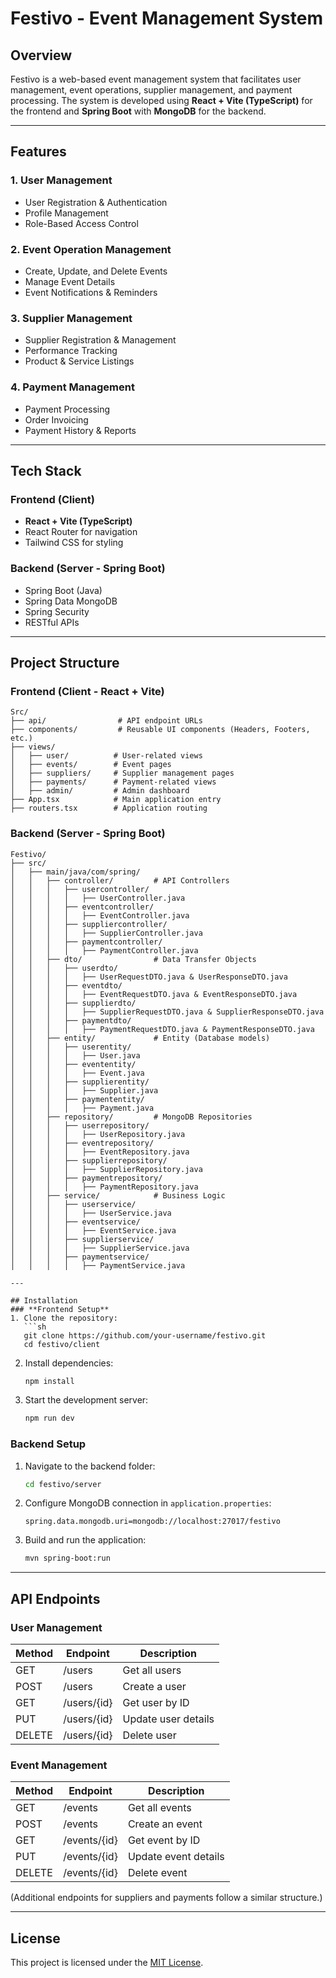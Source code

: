 # Festivo - Event Management System

## Overview
Festivo is a web-based event management system that facilitates user management, event operations, supplier management, and payment processing. The system is developed using **React + Vite (TypeScript)** for the frontend and **Spring Boot** with **MongoDB** for the backend.

---

## Features
### 1. **User Management**
   - User Registration & Authentication
   - Profile Management
   - Role-Based Access Control

### 2. **Event Operation Management**
   - Create, Update, and Delete Events
   - Manage Event Details
   - Event Notifications & Reminders

### 3. **Supplier Management**
   - Supplier Registration & Management
   - Performance Tracking
   - Product & Service Listings

### 4. **Payment Management**
   - Payment Processing
   - Order Invoicing
   - Payment History & Reports

---

## Tech Stack
### **Frontend** (Client)
- **React + Vite (TypeScript)**
- React Router for navigation
- Tailwind CSS for styling

### **Backend** (Server - Spring Boot)
- Spring Boot (Java)
- Spring Data MongoDB
- Spring Security
- RESTful APIs

---

## Project Structure
### **Frontend (Client - React + Vite)**
```
Src/
├── api/                # API endpoint URLs
├── components/         # Reusable UI components (Headers, Footers, etc.)
├── views/             
│   ├── user/          # User-related views
│   ├── events/        # Event pages
│   ├── suppliers/     # Supplier management pages
│   ├── payments/      # Payment-related views
│   ├── admin/         # Admin dashboard
├── App.tsx            # Main application entry
├── routers.tsx        # Application routing
```

### **Backend (Server - Spring Boot)**
```
Festivo/
├── src/
│   ├── main/java/com/spring/
│   │   ├── controller/         # API Controllers
│   │   │   ├── usercontroller/
│   │   │   │   ├── UserController.java
│   │   │   ├── eventcontroller/
│   │   │   │   ├── EventController.java
│   │   │   ├── suppliercontroller/
│   │   │   │   ├── SupplierController.java
│   │   │   ├── paymentcontroller/
│   │   │   │   ├── PaymentController.java
│   │   ├── dto/                # Data Transfer Objects
│   │   │   ├── userdto/
│   │   │   │   ├── UserRequestDTO.java & UserResponseDTO.java
│   │   │   ├── eventdto/
│   │   │   │   ├── EventRequestDTO.java & EventResponseDTO.java
│   │   │   ├── supplierdto/
│   │   │   │   ├── SupplierRequestDTO.java & SupplierResponseDTO.java
│   │   │   ├── paymentdto/
│   │   │   │   ├── PaymentRequestDTO.java & PaymentResponseDTO.java
│   │   ├── entity/             # Entity (Database models)
│   │   │   ├── userentity/
│   │   │   │   ├── User.java
│   │   │   ├── evententity/
│   │   │   │   ├── Event.java
│   │   │   ├── supplierentity/
│   │   │   │   ├── Supplier.java
│   │   │   ├── paymententity/
│   │   │   │   ├── Payment.java
│   │   ├── repository/         # MongoDB Repositories
│   │   │   ├── userrepository/
│   │   │   │   ├── UserRepository.java
│   │   │   ├── eventrepository/
│   │   │   │   ├── EventRepository.java
│   │   │   ├── supplierrepository/
│   │   │   │   ├── SupplierRepository.java
│   │   │   ├── paymentrepository/
│   │   │   │   ├── PaymentRepository.java
│   │   ├── service/            # Business Logic
│   │   │   ├── userservice/
│   │   │   │   ├── UserService.java
│   │   │   ├── eventservice/
│   │   │   │   ├── EventService.java
│   │   │   ├── supplierservice/
│   │   │   │   ├── SupplierService.java
│   │   │   ├── paymentservice/
│   │   │   │   ├── PaymentService.java

---

## Installation
### **Frontend Setup**
1. Clone the repository:
   ```sh
   git clone https://github.com/your-username/festivo.git
   cd festivo/client
   ```
2. Install dependencies:
   ```sh
   npm install
   ```
3. Start the development server:
   ```sh
   npm run dev
   ```

### **Backend Setup**
1. Navigate to the backend folder:
   ```sh
   cd festivo/server
   ```
2. Configure MongoDB connection in `application.properties`:
   ```properties
   spring.data.mongodb.uri=mongodb://localhost:27017/festivo
   ```
3. Build and run the application:
   ```sh
   mvn spring-boot:run
   ```

---

## API Endpoints
### **User Management**
| Method | Endpoint        | Description          |
|--------|----------------|----------------------|
| GET    | /users         | Get all users       |
| POST   | /users         | Create a user       |
| GET    | /users/{id}    | Get user by ID      |
| PUT    | /users/{id}    | Update user details |
| DELETE | /users/{id}    | Delete user         |

### **Event Management**
| Method | Endpoint        | Description            |
|--------|----------------|------------------------|
| GET    | /events        | Get all events        |
| POST   | /events        | Create an event       |
| GET    | /events/{id}   | Get event by ID       |
| PUT    | /events/{id}   | Update event details  |
| DELETE | /events/{id}   | Delete event          |

(Additional endpoints for suppliers and payments follow a similar structure.)

---

## License
This project is licensed under the [MIT License](LICENSE).

